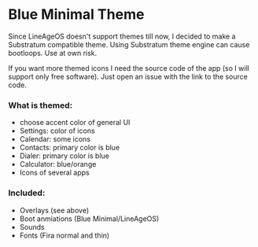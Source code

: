 # Blue Minimal Theme

Since LineAgeOS doesn't support themes till now, I decided to make a Substratum compatible theme. Using Substratum theme engine can cause bootloops. Use at own risk.

If you want more themed icons I need the source code of the app (so I will support only free software). Just open an issue with the link to the source code.

### What is themed:

- choose accent color of general UI
- Settings: color of icons
- Calendar: some icons
- Contacts: primary color is blue
- Dialer: primary color is blue
- Calculator: blue/orange
- Icons of several apps

### Included:

- Overlays (see above)
- Boot anmiations (Blue Minimal/LineAgeOS)
- Sounds
- Fonts (Fira normal and thin)